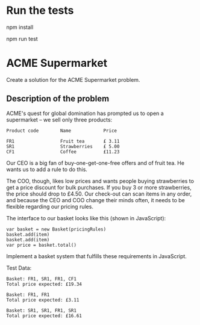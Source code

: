 # Run the tests

npm install

npm run test

# ACME Supermarket

Create a solution for the ACME Supermarket problem.

## Description of the problem

ACME's quest for global domination has prompted us to open a supermarket – we sell only three products:

    Product code        Name            Price

    FR1                 Fruit tea       £ 3.11
    SR1                 Strawberries    £ 5.00
    CF1                 Coffee          £11.23

Our CEO is a big fan of buy-one-get-one-free offers and of fruit tea. He wants us to add a rule to do this.

The COO, though, likes low prices and wants people buying strawberries to get a price discount for bulk purchases. If you buy 3 or more strawberries, the price should drop to £4.50.
Our check-out can scan items in any order, and because the CEO and COO change their minds often, it needs to be flexible regarding our pricing rules.

The interface to our basket looks like this (shown in JavaScript):

    var basket = new Basket(pricingRules)
    basket.add(item)
    basket.add(item)
    var price = basket.total()

Implement a basket system that fulfills these requirements in JavaScript.

Test Data:

    Basket: FR1, SR1, FR1, CF1
    Total price expected: £19.34

    Basket: FR1, FR1
    Total price expected: £3.11

    Basket: SR1, SR1, FR1, SR1
    Total price expected: £16.61
